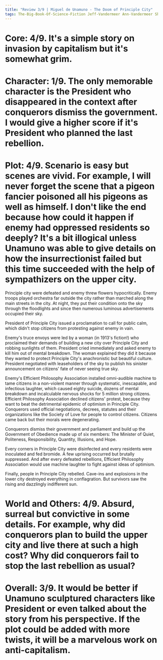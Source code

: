 ```yaml
---
title: "Review 3/9 | Miguel de Unamuno - The Doom of Principle City"
tags: The-Big-Book-Of-Science-Fiction Jeff-Vandermeer Ann-Vandermeer Short-Story Novelette Science-Fiction 1864-1936 1913
---
```


# Core: 4/9. It's a simple story on invasion by capitalism but it's somewhat grim.


# Character: 1/9. The only memorable character is the President who disappeared in the context after conquerors dismiss the government. I would give a higher score if it's President who planned the last rebellion.


# Plot: 4/9. Scenario is easy but scenes are vivid. For example, I will never forget the scene that a pigeon fancier poisoned all his pigeons as well as himself. I don't like the end because how could it happen if enemy had oppressed residents so deeply? It's a bit illogical unless Unamuno was able to give details on how the insurrectionist failed but this time succeeded with the help of sympathizers on the upper city.
Principle city were defeated and enemy threw flowers hypocritically. Enemy troops played orchestra far outside the city rather than marched along the main streets in the city. At night, they put their condition onto the sky through the floodlights and since then numerous luminous advertisements occupied their sky.

President of Principle City issued a proclamation to call for public calm, which didn't stop citizens from protesting against enemy in vain. 

Enemy's truce envoys were led by a woman (in 1913's fiction!) who proclaimed their demands of building a new city over Principle City and robbing sunlights of them. President cried immediately and asked enemy to kill him out of mental breakdown. The woman explained they did it because they wanted to protect Principle City's anachronistic but beautiful culture.
President negotiated with leaseholders of the sky to publish his sinister announcement on citizens' fate of never seeing true sky.

Enemy's Efficient Philosophy Association installed omni-audible machine to tame citizens in a non-violent manner through systematic, inescapable, and infectious laughter, which caused eighty suicide, dozens of mental breakdown and incalculable nervous shocks for 5 million strong citizens. Efficient Philosophy Association declined citizens' protest, because they want to beat the detrimental epidemic of optimism in Principle City.
Conquerors used official negotiations, decrees, statutes and their organizations like the Society of Love for people to control citizens. Citizens came back but their morals were degenerating.

Conquerors dismiss their government and parliament and build up the Government of Obedience made up of six members: The Minister of Quiet, Politeness, Responsibility, Quantity, Illusions, and Hope. 

Every corners in Principle City were disinfected and every residents were inoculated and fed bromide. A few uprising occurred but brutally suppressed. And after every defeated rebellions, Efficient Philosophy Association would use machine laughter to fight against ideas of optimism.

Finally, people in Principle City rebelled. Cave-ins and explosions in the lower city destroyed everything in conflagration. But survivors saw the rising and dazzlingly indifferent sun.


# World and Others: 4/9. Absurd, surreal but convictive in some details. For example, why did conquerors plan to build the upper city and live there at such a high cost? Why did conquerors fail to stop the last rebellion as usual?


# Overall: 3/9. It would be better if Unamuno sculptured characters like President or even talked about the story from his perspective. If the plot could be added with more twists, it will be a marvelous work on anti-capitalism.

